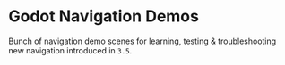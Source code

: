 # Godot Navigation Demos

Bunch of navigation demo scenes for learning, testing & troubleshooting new navigation introduced in `3.5`.
